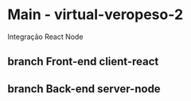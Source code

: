 # Main - virtual-veropeso-2
Integração React Node 

## branch Front-end client-react
## branch Back-end server-node 



